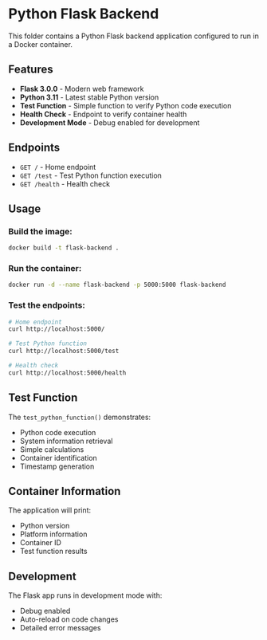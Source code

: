 # Python Flask Backend

This folder contains a Python Flask backend application configured to run in a Docker container.

## Features

- **Flask 3.0.0** - Modern web framework
- **Python 3.11** - Latest stable Python version
- **Test Function** - Simple function to verify Python code execution
- **Health Check** - Endpoint to verify container health
- **Development Mode** - Debug enabled for development

## Endpoints

- `GET /` - Home endpoint
- `GET /test` - Test Python function execution
- `GET /health` - Health check

## Usage

### Build the image:
```bash
docker build -t flask-backend .
```

### Run the container:
```bash
docker run -d --name flask-backend -p 5000:5000 flask-backend
```

### Test the endpoints:
```bash
# Home endpoint
curl http://localhost:5000/

# Test Python function
curl http://localhost:5000/test

# Health check
curl http://localhost:5000/health
```

## Test Function

The `test_python_function()` demonstrates:
- Python code execution
- System information retrieval
- Simple calculations
- Container identification
- Timestamp generation

## Container Information

The application will print:
- Python version
- Platform information
- Container ID
- Test function results

## Development

The Flask app runs in development mode with:
- Debug enabled
- Auto-reload on code changes
- Detailed error messages 